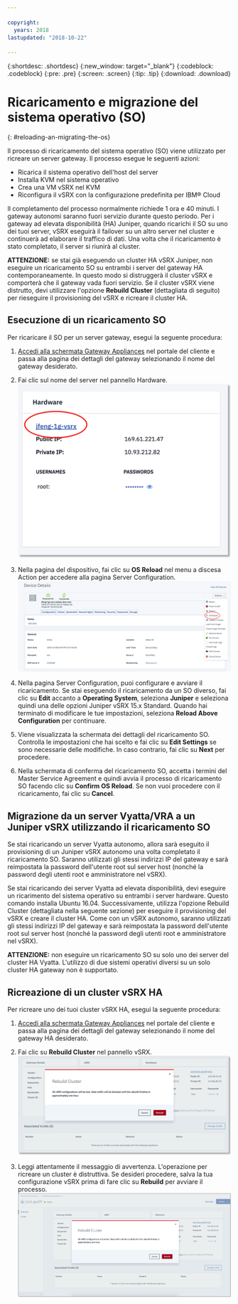 ```yaml
---

copyright:
  years: 2018
lastupdated: "2018-10-22"

---
```


{:shortdesc: .shortdesc}
{:new_window: target="_blank"}
{:codeblock: .codeblock}
{:pre: .pre}
{:screen: .screen}
{:tip: .tip}
{:download: .download}

# Ricaricamento e migrazione del sistema operativo (SO)
{: #reloading-an-migrating-the-os}

Il processo di ricaricamento del sistema operativo (SO) viene utilizzato per ricreare un server gateway. Il processo esegue le seguenti azioni:

* Ricarica il sistema operativo dell'host del server
* Installa KVM nel sistema operativo
* Crea una VM vSRX nel KVM
* Riconfigura il vSRX con la configurazione predefinita per IBM® Cloud

Il completamento del processo normalmente richiede 1 ora e 40 minuti. I gateway autonomi saranno fuori servizio durante questo periodo. Per i gateway ad elevata disponibilità (HA) Juniper, quando ricarichi il SO su uno dei tuoi server, vSRX eseguirà il failover su un altro server nel cluster e continuerà ad elaborare il traffico di dati. Una volta che il ricaricamento è stato completato, il server si riunirà al cluster.

**ATTENZIONE:** se stai già eseguendo un cluster HA vSRX Juniper, non eseguire un ricaricamento SO su entrambi i server del gateway HA contemporaneamente. In questo modo si distruggerà il cluster vSRX e comporterà che il gateway vada fuori servizio. Se il cluster vSRX viene distrutto, devi utilizzare l'opzione **Rebuild Cluster** (dettagliata di seguito) per rieseguire il provisioning del vSRX e ricreare il cluster HA.

## Esecuzione di un ricaricamento SO
Per ricaricare il SO per un server gateway, esegui la seguente procedura:

1. [Accedi alla schermata Gateway Appliances](/docs/infrastructure/vsrx?topic=vsrx-viewing-all-your-gateway-appliances) nel portale del cliente e passa alla pagina dei dettagli del gateway selezionando il nome del gateway desiderato.

2. Fai clic sul nome del server nel pannello Hardware.
![Server Hardware](images/os_hardware.png)

3. Nella pagina del dispositivo, fai clic su **OS Reload** nel menu a discesa Action per accedere alla pagina Server Configuration.
![Dettagli dispositivo](images/os_device_page.png)

4. Nella pagina Server Configuration, puoi configurare e avviare il ricaricamento. Se stai eseguendo il ricaricamento da un SO diverso, fai clic su **Edit** accanto a **Operating System**, seleziona **Juniper** e seleziona quindi una delle opzioni Juniper vSRX 15.x Standard. Quando hai terminato di modificare le tue impostazioni, seleziona **Reload Above Configuration** per continuare.

5. Viene visualizzata la schermata dei dettagli del ricaricamento SO. Controlla le impostazioni che hai scelto e fai clic su **Edit Settings** se sono necessarie delle modifiche. In caso contrario, fai clic su **Next** per procedere.

6. Nella schermata di conferma del ricaricamento SO, accetta i termini del Master Service Agreement e quindi avvia il processo di ricaricamento SO facendo clic su **Confirm OS Reload**. Se non vuoi procedere con il ricaricamento, fai clic su **Cancel**.

## Migrazione da un server Vyatta/VRA a un Juniper vSRX utilizzando il ricaricamento SO
Se stai ricaricando un server Vyatta autonomo, allora sarà eseguito il provisioning di un Juniper vSRX autonomo una volta completato il ricaricamento SO. Saranno utilizzati gli stessi indirizzi IP del gateway e sarà reimpostata la password dell'utente root sul server host (nonché la password degli utenti root e amministratore nel vSRX).

Se stai ricaricando dei server Vyatta ad elevata disponibilità, devi eseguire un ricarimento del sistema operativo su entrambi i server hardware. Questo comando installa Ubuntu 16.04. Successivamente, utilizza l'opzione Rebuild Cluster (dettagliata nella seguente sezione) per eseguire il provisioning del vSRX e creare il cluster HA. Come con un vSRX autonomo, saranno utilizzati gli stessi indirizzi IP del gateway e sarà reimpostata la password dell'utente root sul server host (nonché la password degli utenti root e amministratore nel vSRX).

**ATTENZIONE:** non eseguire un ricaricamento SO su solo uno dei server del cluster HA Vyatta. L'utilizzo di due sistemi operativi diversi su un solo cluster HA gateway non è supportato.

## Ricreazione di un cluster vSRX HA
Per ricreare uno dei tuoi cluster vSRX HA, esegui la seguente procedura:

1. [Accedi alla schermata Gateway Appliances](/docs/infrastructure/vsrx?topic=vsrx-viewing-all-your-gateway-appliances) nel portale del cliente e passa alla pagina dei dettagli del gateway selezionando il nome del gateway HA desiderato.

2. Fai clic su **Rebuild Cluster** nel pannello vSRX.
![Ricrea cluster](images/rebuild_cluster.png)

3. Leggi attentamente il messaggio di avvertenza. L'operazione per ricreare un cluster è distruttiva. Se desideri procedere, salva la tua configurazione vSRX prima di fare clic su **Rebuild** per avviare il processo.
![Conferma ricreazione cluster](images/rebuild_cluster_confirm.png)
